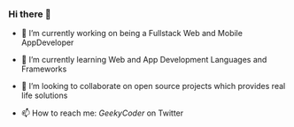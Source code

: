 ### Hi there 👋

<!--
**GeekyCoder25/GeekyCoder25** is a ✨ _special_ ✨ repository because its `README.md` (this file) appears on your GitHub profile.

Here are some ideas to get you started:
-->
- 🔭 I’m currently working on being a Fullstack Web and Mobile AppDeveloper 
- 🌱 I’m currently learning Web and App Development Languages and Frameworks 
- 👯 I’m looking to collaborate on open source projects which provides real life solutions 


- 📫 How to reach me: _GeekyCoder_ on Twitter 



